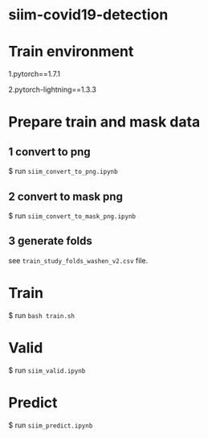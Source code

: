 # siim-covid19-detection

# Train environment
1.pytorch==1.7.1

2.pytorch-lightning==1.3.3

# Prepare train and mask data
## 1 convert to png
$ run `siim_convert_to_png.ipynb`

## 2 convert to mask png
$ run `siim_convert_to_mask_png.ipynb`

## 3 generate folds
see `train_study_folds_washen_v2.csv` file.

# Train
$ run `bash train.sh` 

# Valid
$ run `siim_valid.ipynb`

# Predict
$ run `siim_predict.ipynb`
